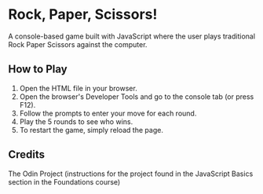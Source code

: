 # Rock, Paper, Scissors!

A console-based game built with JavaScript where the user plays traditional Rock Paper Scissors against the computer.

## How to Play

1. Open the HTML file in your browser.
2. Open the browser's Developer Tools and go to the console tab (or press F12).
3. Follow the prompts to enter your move for each round.
4. Play the 5 rounds to see who wins.
5. To restart the game, simply reload the page.

## Credits
The Odin Project (instructions for the project found in the JavaScript Basics section in the Foundations course)